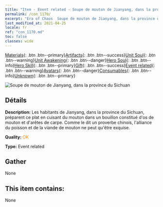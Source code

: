 ```yaml
---
title: "Item - Event related - Soupe de mouton de Jianyang, dans la province du Sichuan"
permalink: /con_1170/
excerpt: "Era of Chaos  Soupe de mouton de Jianyang, dans la province du Sichuan"
last_modified_at: 2021-04-25
locale: fr
ref: "con_1170.md"
toc: false
classes: wide
---
```

 [Materials](/ItemsFR/){: .btn .btn--primary}[Artifacts](/ItemsFR/Artifacts/){: .btn .btn--success}[Unit Soul](/ItemsFR/UnitSoul/){: .btn .btn--warning}[Unit Awakening](/ItemsFR/UnitAwakening/){: .btn .btn--danger}[Hero Soul](/ItemsFR/HeroSoul/){: .btn .btn--info}[Hero Skill](/ItemsFR/HeroSkill/){: .btn .btn--primary}[Gift](/ItemsFR/Gift/){: .btn .btn--success}[Event related](/ItemsFR/Events/){: .btn .btn--warning}[Avatars](/ItemsFR/Avatars/){: .btn .btn--danger}[Consumables](/ItemsFR/Consumables/){: .btn .btn--info}[Unknown](/ItemsFR/Unknown/){: .btn .btn--primary}

 ![Soupe de mouton de Jianyang, dans la province du Sichuan](/images/t/i_81511131.png)

## Détails
 **Description:** Les habitants de Jianyang, dans la province du Sichuan, préparent ce plat en cuisant du mouton dans un bouillon constitué d'os de mouton et d'arêtes de carpe. Comme le dit un proverbe chinois, l'alliance du poisson et de la viande de mouton ne peut qu'être exquise.

 **Quality:** <span style="color: #FF8C00">OK</span>

 **Type:** Event related

## Gather

  None

## This item contains:

  None

